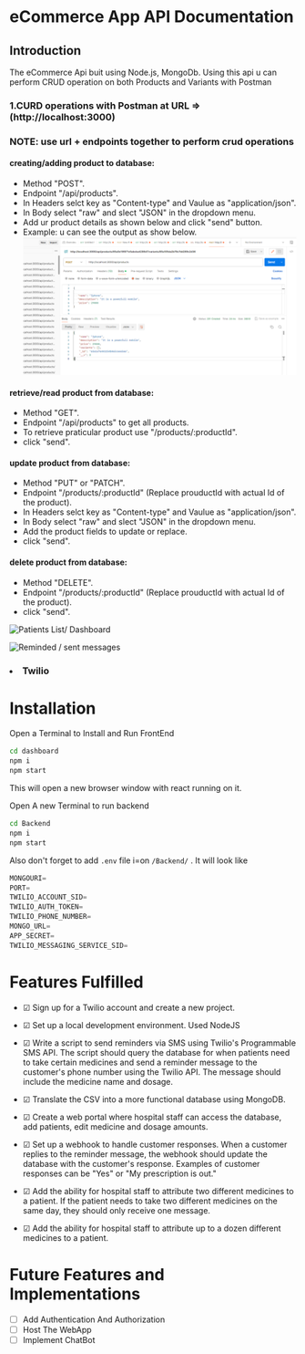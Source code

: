# eCommerce App API Documentation
## Introduction
The eCommerce Api buit using Node.js, MongoDb. Using this api u can perform CRUD operation on both Products and Variants with Postman 

### 1.CURD operations with Postman at URL =>(http://localhost:3000)
### NOTE: use url + endpoints together to perform crud operations
#### creating/adding product to database:
* Method "POST".
* Endpoint "/api/products".
* In Headers selct key as "Content-type" and   Vaulue as "application/json".
* In Body select "raw" and slect "JSON" in the dropdown menu.
* Add ur product details as shown below and click "send" button.
* Example: u can see the output as show below.
![createing product](screenshots/AddProduct.png)

#### retrieve/read product from database:
* Method "GET".
* Endpoint "/api/products" to get all products.
* To retrieve praticular product use "/products/:productId".
* click "send".

#### update product from database:
* Method "PUT" or "PATCH".
* Endpoint "/products/:productId" (Replace prouductId with actual Id of the product).
* In Headers selct key as "Content-type" and   Vaulue as "application/json".
* In Body select "raw" and slect "JSON" in the dropdown menu.
* Add the product fields to update or replace.
* click "send".

#### delete product from database:
* Method "DELETE".
* Endpoint "/products/:productId" (Replace prouductId with actual Id of the product).
* click "send".
  
![Patients List/ Dashboard](screenshots/PatientsDashboard.png)

![Reminded / sent messages](screenshots/ReminderMessages.png)


### <li>Twilio</li>

# Installation 

Open a Terminal to Install and Run FrontEnd

```bash
cd dashboard
npm i
npm start
```

This will open a new browser window with react running on it.

Open A new Terminal to run backend

```bash
cd Backend
npm i
npm start
```

Also don't forget to add ```.env``` file i=on ```/Backend/``` . It will look like 

```js
MONGOURI=
PORT=
TWILIO_ACCOUNT_SID=
TWILIO_AUTH_TOKEN=
TWILIO_PHONE_NUMBER=
MONGO_URL=
APP_SECRET=
TWILIO_MESSAGING_SERVICE_SID=
```



# Features Fulfilled

- &#9745; Sign up for a Twilio account and create a new project.

- &#9745; Set up a local development environment. Used NodeJS

- &#9745; Write a script to send reminders via SMS using Twilio's Programmable SMS API. The script should query the database for when patients need to take certain medicines and send a reminder message to the customer's phone number using the Twilio API. The message should include the medicine name and dosage.

- &#9745; Translate the CSV into a more functional database using MongoDB. 

- &#9745; Create a web portal where hospital staff can access the database, add patients, edit medicine and dosage amounts.

- &#9745; Set up a webhook to handle customer responses. When a customer replies to the reminder message, the webhook should update the database with the customer's response. Examples of customer responses can be "Yes" or "My prescription is out."

- &#9745; Add the ability for hospital staff to attribute two different medicines to a patient. If the patient needs to take two different medicines on the same day, they should only receive one message.

- &#9745; Add the ability for hospital staff to attribute up to a dozen different medicines to a patient.

# Future Features and Implementations

- &#9744;  Add Authentication And Authorization 
- &#9744;  Host The WebApp
- &#9744;  Implement ChatBot

